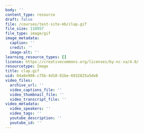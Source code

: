 ```yaml
---
body: ''
content_type: resource
draft: false
file: /courses/test-site-mb/clap.gif
file_size: 118957
file_type: image/gif
image_metadata:
  caption: ''
  credit: ''
  image-alt: ''
learning_resource_types: []
license: https://creativecommons.org/licenses/by-nc-sa/4.0/
resourcetype: Image
title: clap.gif
uid: 04a8e906-c75b-4d10-81be-6932825a5de8
video_files:
  archive_url: ''
  video_captions_file: ''
  video_thumbnail_file: ''
  video_transcript_file: ''
video_metadata:
  video_speakers: ''
  video_tags: ''
  youtube_description: ''
  youtube_id: ''
---
```


